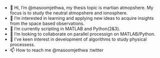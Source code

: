 - 👋 Hi, I’m @masoomjethwa, my thesis topic is martian atmopshere. My focus is to study the neutral atmopshere and ionosphere. 
- 👀 I’m interested in learning and applying new ideas to acquire insights from the space based observations.
- 🌱 I’m currently scripting in MATLAB and Python(2&3). 
- 💞️ I’m looking to collaborate on parallel processign on MATLAB/Python.
- 🌱 I’ve keen interest in development of algorithms to study physical processess.
- 📫 How to reach me @masoomjethwa :twitter

<!---
masoomjethwa/masoomjethwa is a ✨ special ✨ repository because its `README.md` (this file) appears on your GitHub profile.
You can click the Preview link to take a look at your changes.
--->
